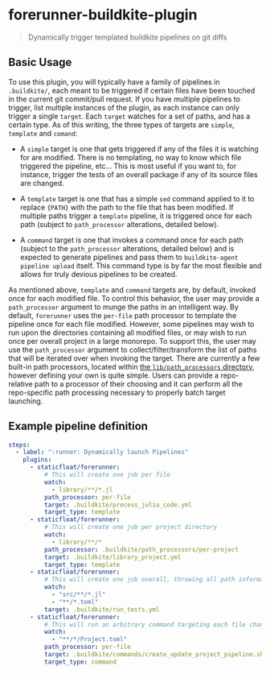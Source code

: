 # forerunner-buildkite-plugin
> Dynamically trigger templated buildkite pipelines on git diffs

## Basic Usage

To use this plugin, you will typically have a family of pipelines in `.buildkite/`, each meant to be triggered if certain files have been touched in the current git commit/pull request.
If you have multiple pipelines to trigger, list multiple instances of the plugin, as each instance can only trigger a single `target`.
Each `target` watches for a set of paths, and has a certain type.
As of this writing, the three types of targets are `simple`, `template` and `comand`:

* A `simple` target is one that gets triggered if any of the files it is watching for are modified.
  There is no templating, no way to know which file triggered the pipeline, etc...
  This is most useful if you want to, for instance, trigger the tests of an overall package if any of its source files are changed.

* A `template` target is one that has a simple `sed` command applied to it to replace `{PATH}` with the path to the file that has been modified.
  If multiple paths trigger a `template` pipeline, it is triggered once for each path (subject to `path_processor` alterations, detailed below).

* A `command` target is one that invokes a command once for each path (subject to the `path_processor` alterations, detailed below) and is expected to generate pipelines and pass them to `buildkite-agent pipeline upload` itself.
  This command type is by far the most flexible and allows for truly devious pipelines to be created.

As mentioned above, `template` and `command` targets are, by default, invoked once for each modified file.
To control this behavior, the user may provide a `path_processor` argument to munge the paths in an intelligent way.
By default, `forerunner` uses the `per-file` path processor to template the pipeline once for each file modified.
However, some pipelines may wish to run upon the directories containing all modified files, or may wish to run once per overall project in a large monorepo.
To support this, the user may use the `path_processor` argument to collect/filter/transform the list of paths that will be iterated over when invoking the target.
There are currently a few built-in path processors, located within [the `lib/path_processors` directory](./lib/path_processors), however defining your own is quite simple.
Users can provide a repo-relative path to a processor of their choosing and it can perform all the repo-specific path processing necessary to properly batch target launching.

## Example pipeline definition

```yaml
steps:
  - label: ":runner: Dynamically launch Pipelines"
    plugins:
      - staticfloat/forerunner:
          # This will create one job per file
          watch:
            - library/**/*.jl
          path_processor: per-file
          target: .buildkite/process_julia_code.yml
          target_type: template
      - staticfloat/forerunner:
          # This will create one job per project directory
          watch:
            - library/**/*
          path_processor: .buildkite/path_processors/per-project
          target: .buildkite/library_project.yml
          target_type: template
      - staticfloat/forerunner:
          # This will create one job overall, throwing all path information away
          watch:
            - "src/**/*.jl"
            - "**/*.toml"
          target: .buildkite/run_tests.yml
      - staticfloat/forerunner:
          # This will run an arbitrary command targeting each file changed
          watch:
            - "**/*/Project.toml"
          path_processor: per-file
          target: .buildkite/commands/create_update_project_pipeline.sh
          target_type: command
```
